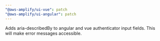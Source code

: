 ```yaml
---
"@aws-amplify/ui-vue": patch
"@aws-amplify/ui-angular": patch
---
```


Adds aria-describedBy to angular and vue authenticator input fields. This will make error messages accessible.
